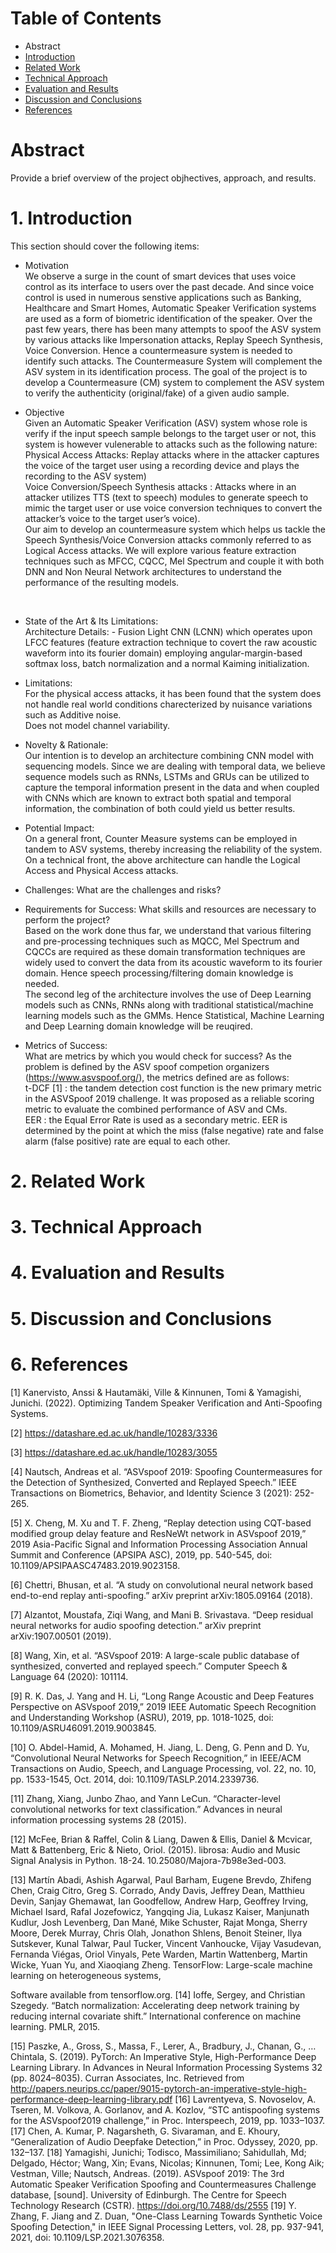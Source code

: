 # Table of Contents
* Abstract
* [Introduction](#1-introduction)
* [Related Work](#2-related-work)
* [Technical Approach](#3-technical-approach)
* [Evaluation and Results](#4-evaluation-and-results)
* [Discussion and Conclusions](#5-discussion-and-conclusions)
* [References](#6-references)

# Abstract

Provide a brief overview of the project objhectives, approach, and results.

# 1. Introduction

This section should cover the following items:

* Motivation  <br />
We observe a surge in the count of smart devices that uses voice control as its interface to users over the past decade. And since voice control is used in numerous senstive applications such as Banking, Healthcare and Smart Homes, Automatic Speaker Verification systems are used as a form of biometric identification of the speaker. Over the past few years, there has been many attempts to spoof the ASV system by various attacks like Impersonation attacks, Replay Speech Synthesis, Voice Conversion. Hence a countermeasure system is needed to identify such attacks. The Countermeasure System will complement the ASV system in its identification process. The goal of the project is to develop a Countermeasure (CM) system to complement the ASV system to verify the authenticity (original/fake) of a given audio sample.

* Objective  <br />
Given an Automatic Speaker Verification (ASV) system whose role is verify if the input speech sample belongs to the target user or not, this system is however vulenerable to attacks such as the following nature:
Physical Access Attacks: Replay attacks where in the attacker captures the voice of the target user using a recording device and plays the recording to the ASV system)  <br />
Voice Conversion/Speech Synthesis attacks : Attacks where in an attacker utilizes TTS (text to speech) modules to generate speech to mimic the target user or use voice conversion techniques to convert the attacker’s voice to the target user’s voice). <br />
Our aim to develop an countermeasure system which helps us tackle the Speech Synthesis/Voice Conversion attacks commonly referred to as Logical Access attacks. We will explore various feature extraction techniques such as MFCC, CQCC, Mel Spectrum and couple it with both DNN and Non Neural Network architectures to understand the performance of the resulting models.
<br />

* State of the Art & Its Limitations:  <br />
Architecture Details: - Fusion Light CNN (LCNN) which operates upon LFCC features (feature extraction technique to covert the raw acoustic waveform into its fourier domain) employing angular-margin-based softmax loss, batch normalization and a normal Kaiming initialization. <br />

* Limitations:          <br />
For the physical access attacks, it has been found that the system does not handle real world conditions charecterized by nuisance variations such as Additive noise.           <br />
Does not model channel variability. <br />


* Novelty & Rationale:   <br />
Our intention is to develop an architecture combining CNN model with sequencing models. Since we are dealing with temporal data, we believe sequence models such as RNNs, LSTMs and GRUs can be utilized to capture the temporal information present in the data and when coupled with CNNs which are known to extract both spatial and temporal information, the combination of both could yield us better results.            <br /> 

* Potential Impact:     <br />
On a general front, Counter Measure systems can be employed in tandem to ASV systems, thereby increasing the reliability of the system. On a technical front, the above architecture can handle the Logical Access and Physical Access attacks.         <br />

* Challenges: What are the challenges and risks?    <br />

* Requirements for Success: What skills and resources are necessary to perform the project?     <br />
Based on the work done thus far, we understand that various filtering and pre-processing techniques such as MQCC, Mel Spectrum and CQCCs are required as these domain transformation techniques are widely used to convert the data from its acoustic waveform to its fourier domain. Hence speech processing/filtering domain knowledge is needed. <br />
The second leg of the architecture involves the use of Deep Learning models such as CNNs, RNNs along with traditional statistical/machine learning models such as the GMMs. Hence Statistical, Machine Learning and Deep Learning domain knowledge will be reuqired.    <br />

* Metrics of Success: <br />
What are metrics by which you would check for success?
As the problem is defined by the ASV spoof competion organizers (https://www.asvspoof.org/), the metrics defined are as follows:    <br />
t-DCF [1] : the tandem detection cost function is the new primary metric in the ASVSpoof 2019 challenge. It was proposed as a reliable scoring metric to evaluate the combined performance of ASV and CMs.      <br />
EER : the Equal Error Rate is used as a secondary metric. EER is determined by the point at which the miss (false negative) rate and false alarm (false positive) rate are equal to each other.                 <br />



# 2. Related Work

# 3. Technical Approach

# 4. Evaluation and Results

# 5. Discussion and Conclusions

# 6. References
[1] Kanervisto, Anssi & Hautamäki, Ville & Kinnunen, Tomi & Yamagishi, Junichi. (2022). Optimizing Tandem Speaker Verification and Anti-Spoofing Systems.

[2] https://datashare.ed.ac.uk/handle/10283/3336

[3] https://datashare.ed.ac.uk/handle/10283/3055

[4] Nautsch, Andreas et al. “ASVspoof 2019: Spoofing Countermeasures for the Detection of Synthesized, Converted and Replayed Speech.” IEEE Transactions on Biometrics, Behavior, and Identity Science 3 (2021): 252-265.

[5] X. Cheng, M. Xu and T. F. Zheng, “Replay detection using CQT-based modified group delay feature and ResNeWt network in ASVspoof 2019,” 2019 Asia-Pacific Signal and Information Processing Association Annual Summit and Conference (APSIPA ASC), 2019, pp. 540-545, doi: 10.1109/APSIPAASC47483.2019.9023158.

[6] Chettri, Bhusan, et al. “A study on convolutional neural network based end-to-end replay anti-spoofing.” arXiv preprint arXiv:1805.09164 (2018).

[7] Alzantot, Moustafa, Ziqi Wang, and Mani B. Srivastava. “Deep residual neural networks for audio spoofing detection.” arXiv preprint arXiv:1907.00501 (2019).

[8] Wang, Xin, et al. “ASVspoof 2019: A large-scale public database of synthesized, converted and replayed speech.” Computer Speech & Language 64 (2020): 101114.

[9] R. K. Das, J. Yang and H. Li, “Long Range Acoustic and Deep Features Perspective on ASVspoof 2019,” 2019 IEEE Automatic Speech Recognition and Understanding Workshop (ASRU), 2019, pp. 1018-1025, doi: 10.1109/ASRU46091.2019.9003845.

[10] O. Abdel-Hamid, A. Mohamed, H. Jiang, L. Deng, G. Penn and D. Yu, “Convolutional Neural Networks for Speech Recognition,” in IEEE/ACM Transactions on Audio, Speech, and Language Processing, vol. 22, no. 10, pp. 1533-1545, Oct. 2014, doi: 10.1109/TASLP.2014.2339736.

[11] Zhang, Xiang, Junbo Zhao, and Yann LeCun. “Character-level convolutional networks for text classification.” Advances in neural information processing systems 28 (2015).

[12] McFee, Brian & Raffel, Colin & Liang, Dawen & Ellis, Daniel & Mcvicar, Matt & Battenberg, Eric & Nieto, Oriol. (2015). librosa: Audio and Music Signal Analysis in Python. 18-24. 10.25080/Majora-7b98e3ed-003.

[13] Martín Abadi, Ashish Agarwal, Paul Barham, Eugene Brevdo, Zhifeng Chen, Craig Citro, Greg S. Corrado, Andy Davis, Jeffrey Dean, Matthieu Devin, Sanjay Ghemawat, Ian Goodfellow, Andrew Harp, Geoffrey Irving, Michael Isard, Rafal Jozefowicz, Yangqing Jia, Lukasz Kaiser, Manjunath Kudlur, Josh Levenberg, Dan Mané, Mike Schuster, Rajat Monga, Sherry Moore, Derek Murray, Chris Olah, Jonathon Shlens, Benoit Steiner, Ilya Sutskever, Kunal Talwar, Paul Tucker, Vincent Vanhoucke, Vijay Vasudevan, Fernanda Viégas, Oriol Vinyals, Pete Warden, Martin Wattenberg, Martin Wicke, Yuan Yu, and Xiaoqiang Zheng. TensorFlow: Large-scale machine learning on heterogeneous systems,

Software available from tensorflow.org.
[14] Ioffe, Sergey, and Christian Szegedy. “Batch normalization: Accelerating deep network training by reducing internal covariate shift.” International conference on machine learning. PMLR, 2015.

[15] Paszke, A., Gross, S., Massa, F., Lerer, A., Bradbury, J., Chanan, G., … Chintala, S. (2019). PyTorch: An Imperative Style, High-Performance Deep Learning Library. In Advances in Neural Information Processing Systems 32 (pp. 8024–8035). Curran Associates, Inc. Retrieved from http://papers.neurips.cc/paper/9015-pytorch-an-imperative-style-high-performance-deep-learning-library.pdf
[16] Lavrentyeva, S. Novoselov, A. Tseren, M. Volkova, A. Gorlanov, and A. Kozlov, “STC antispoofing systems for the ASVspoof2019 challenge,” in Proc. Interspeech, 2019, pp. 1033–1037. 
[17] Chen, A. Kumar, P. Nagarsheth, G. Sivaraman, and E. Khoury, “Generalization of Audio Deepfake Detection,” in Proc. Odyssey, 2020, pp. 132–137. 
[18] Yamagishi, Junichi; Todisco, Massimiliano; Sahidullah, Md; Delgado, Héctor; Wang, Xin; Evans, Nicolas; Kinnunen, Tomi; Lee, Kong Aik; Vestman, Ville; Nautsch, Andreas. (2019). ASVspoof 2019: The 3rd Automatic Speaker Verification Spoofing and Countermeasures Challenge database, [sound]. University of Edinburgh. The Centre for Speech Technology Research (CSTR). https://doi.org/10.7488/ds/2555
[19] Y. Zhang, F. Jiang and Z. Duan, "One-Class Learning Towards Synthetic Voice Spoofing Detection," in IEEE Signal Processing Letters, vol. 28, pp. 937-941, 2021, doi: 10.1109/LSP.2021.3076358.

